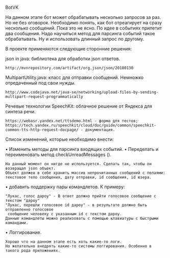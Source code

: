 BotVK

  На данном этапе бот может обрабатывать несколько запросов за раз. Но не без оговорок. Необходимо понять, как бот отреагирует на     сразу несколько сообщений. Пока это не ясно. По идее в событиях прилетит два сообщения. Надо научиться метод для парсинга событий   такое обрабатывать. Ну и использовать длинный запрос по другому.

В проекте применяются следующие сторонние решения:

  json in java: библиотека для обработки json ответов.

    http://mvnrepository.com/artifact/org.json/json/20180130

  MultipartUtility.java: класс для отправки сообщений. Немножко отредаченный под свои нужды.

    http://www.codejava.net/java-se/networking/upload-files-by-sending-multipart-request-programmatically

  Речевые технологии SpeechKit: облачное решение от Яндекса для синтеза речи.

    https://webasr.yandex.net/ttsdemo.html - форма для тестов;
    https://tech.yandex.ru/speechkit/cloud/doc/guide/common/speechkit-common-tts-http-request-docpage/ - документация.

  Список изменений, которые необходимо внести:

• Изменить методы для парсинга входящих событий.
• Переделать и переименовать метод checkUnreadMessages ().

    На данный момент он нигде не используется. Сделать так, чтобы он возвращал json объект.
    Объект должен в себе хранить массив непрочитанных сообщений с полаями:
    текстовое тело сообщения, дату отправки, id сообщения, id юзера.

• добавить поддержку пары командлетов. К примеру:

    "Лукас, голос дароу" - В ответ должно прийти голосовое сообщение с текстом "дароу"    
    "Лукас, перешли голосовое id дароу" - в результате должно быть отправленно голосовое
     сообщение человеку с указанным id c текстом дароу.
    Данные командлеты можно реализовать с помощью клавиатуры с быстрыми командами.

• Логгирование.

    Хорошо что на данном этапе есть хоть какие-то логи.
    Но желательно внедрять какие-то системы логгирования. Особенно в такого рода приложениях.

